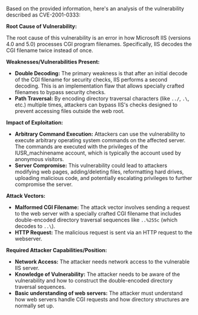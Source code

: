 Based on the provided information, here's an analysis of the vulnerability described as CVE-2001-0333:

**Root Cause of Vulnerability:**

The root cause of this vulnerability is an error in how Microsoft IIS (versions 4.0 and 5.0) processes CGI program filenames. Specifically, IIS decodes the CGI filename twice instead of once.

**Weaknesses/Vulnerabilities Present:**

- **Double Decoding:** The primary weakness is that after an initial decode of the CGI filename for security checks, IIS performs a second decoding. This is an implementation flaw that allows specially crafted filenames to bypass security checks.
- **Path Traversal:** By encoding directory traversal characters (like `../`, `.\`, etc.) multiple times, attackers can bypass IIS's checks designed to prevent accessing files outside the web root.

**Impact of Exploitation:**

- **Arbitrary Command Execution:** Attackers can use the vulnerability to execute arbitrary operating system commands on the affected server. The commands are executed with the privileges of the IUSR_machinename account, which is typically the account used by anonymous visitors.
- **Server Compromise:** This vulnerability could lead to attackers modifying web pages, adding/deleting files, reformatting hard drives, uploading malicious code, and potentially escalating privileges to further compromise the server.

**Attack Vectors:**

- **Malformed CGI Filename:** The attack vector involves sending a request to the web server with a specially crafted CGI filename that includes double-encoded directory traversal sequences like `..%255c` (which decodes to `..\`).
- **HTTP Request:** The malicious request is sent via an HTTP request to the webserver.

**Required Attacker Capabilities/Position:**

- **Network Access:** The attacker needs network access to the vulnerable IIS server.
- **Knowledge of Vulnerability:** The attacker needs to be aware of the vulnerability and how to construct the double-encoded directory traversal sequences.
- **Basic understanding of web servers:** The attacker must understand how web servers handle CGI requests and how directory structures are normally set up.